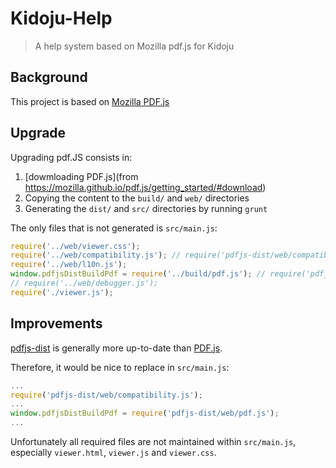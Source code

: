# Kidoju-Help

> A help system based on Mozilla pdf.js for Kidoju

## Background

This project is based on [Mozilla PDF.js](https://mozilla.github.io/pdf.js/)

## Upgrade

Upgrading pdf.JS consists in:

1. [dowmloading PDF.js](from https://mozilla.github.io/pdf.js/getting_started/#download)
2. Copying the content to the ```build/``` and ```web/``` directories
3. Generating the ```dist/``` and ```src/``` directories by running ```grunt``` 

The only files that is not generated is ```src/main.js```:

```js
require('../web/viewer.css');
require('../web/compatibility.js'); // require('pdfjs-dist/web/compatibility.js');
require('../web/l10n.js');
window.pdfjsDistBuildPdf = require('../build/pdf.js'); // require('pdfjs-dist/web/pdf.js');
// require('../web/debugger.js');
require('./viewer.js');
```

## Improvements

[pdfjs-dist](https://github.com/mozilla/pdfjs-dist) is generally more up-to-date than [PDF.js](https://github.com/mozilla/pdf.js).

Therefore, it would be nice to replace in ```src/main.js```:

```js
...
require('pdfjs-dist/web/compatibility.js');
...
window.pdfjsDistBuildPdf = require('pdfjs-dist/web/pdf.js');
...
```

Unfortunately all required files are not maintained within ```src/main.js```, especially ```viewer.html```, ```viewer.js``` and ```viewer.css```.

